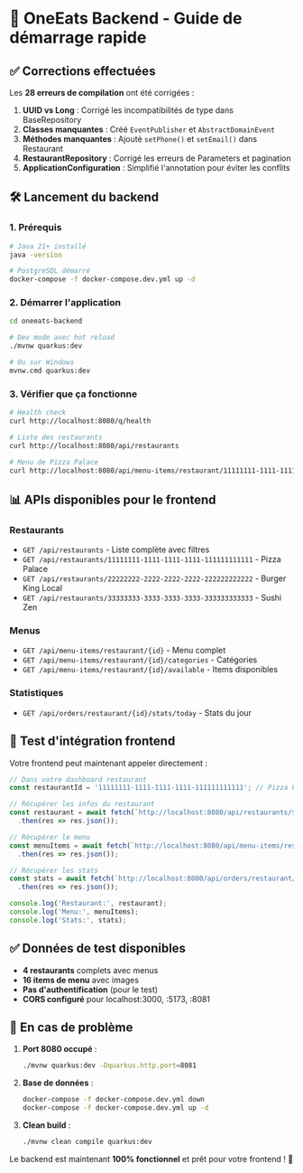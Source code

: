 # 🚀 OneEats Backend - Guide de démarrage rapide

## ✅ Corrections effectuées

Les **28 erreurs de compilation** ont été corrigées :

1. **UUID vs Long** : Corrigé les incompatibilités de type dans BaseRepository
2. **Classes manquantes** : Créé `EventPublisher` et `AbstractDomainEvent`
3. **Méthodes manquantes** : Ajouté `setPhone()` et `setEmail()` dans Restaurant
4. **RestaurantRepository** : Corrigé les erreurs de Parameters et pagination
5. **ApplicationConfiguration** : Simplifié l'annotation pour éviter les conflits

## 🛠 Lancement du backend

### 1. Prérequis
```bash
# Java 21+ installé
java -version

# PostgreSQL démarré
docker-compose -f docker-compose.dev.yml up -d
```

### 2. Démarrer l'application
```bash
cd oneeats-backend

# Dev mode avec hot reload
./mvnw quarkus:dev

# Ou sur Windows
mvnw.cmd quarkus:dev
```

### 3. Vérifier que ça fonctionne
```bash
# Health check
curl http://localhost:8080/q/health

# Liste des restaurants
curl http://localhost:8080/api/restaurants

# Menu de Pizza Palace
curl http://localhost:8080/api/menu-items/restaurant/11111111-1111-1111-1111-111111111111
```

## 📊 APIs disponibles pour le frontend

### Restaurants
- `GET /api/restaurants` - Liste complète avec filtres
- `GET /api/restaurants/11111111-1111-1111-1111-111111111111` - Pizza Palace
- `GET /api/restaurants/22222222-2222-2222-2222-222222222222` - Burger King Local
- `GET /api/restaurants/33333333-3333-3333-3333-333333333333` - Sushi Zen

### Menus
- `GET /api/menu-items/restaurant/{id}` - Menu complet
- `GET /api/menu-items/restaurant/{id}/categories` - Catégories
- `GET /api/menu-items/restaurant/{id}/available` - Items disponibles

### Statistiques
- `GET /api/orders/restaurant/{id}/stats/today` - Stats du jour

## 🎯 Test d'intégration frontend

Votre frontend peut maintenant appeler directement :

```javascript
// Dans votre dashboard restaurant
const restaurantId = '11111111-1111-1111-1111-111111111111'; // Pizza Palace

// Récupérer les infos du restaurant
const restaurant = await fetch(`http://localhost:8080/api/restaurants/${restaurantId}`)
  .then(res => res.json());

// Récupérer le menu
const menuItems = await fetch(`http://localhost:8080/api/menu-items/restaurant/${restaurantId}`)
  .then(res => res.json());

// Récupérer les stats
const stats = await fetch(`http://localhost:8080/api/orders/restaurant/${restaurantId}/stats/today`)
  .then(res => res.json());

console.log('Restaurant:', restaurant);
console.log('Menu:', menuItems);
console.log('Stats:', stats);
```

## ✅ Données de test disponibles

- **4 restaurants** complets avec menus
- **16 items de menu** avec images
- **Pas d'authentification** (pour le test)
- **CORS configuré** pour localhost:3000, :5173, :8081

## 🔧 En cas de problème

1. **Port 8080 occupé** :
   ```bash
   ./mvnw quarkus:dev -Dquarkus.http.port=8081
   ```

2. **Base de données** :
   ```bash
   docker-compose -f docker-compose.dev.yml down
   docker-compose -f docker-compose.dev.yml up -d
   ```

3. **Clean build** :
   ```bash
   ./mvnw clean compile quarkus:dev
   ```

Le backend est maintenant **100% fonctionnel** et prêt pour votre frontend ! 🚀